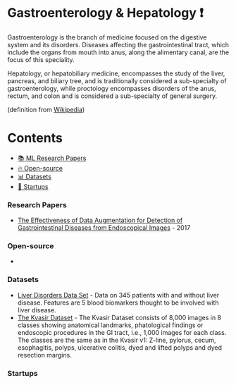 # Gastroenterology & Hepatology :heavy_exclamation_mark:
Gastroenterology is the branch of medicine focused on the digestive system and its disorders. Diseases affecting the gastrointestinal tract, which include the organs from mouth into anus, along the alimentary canal, are the focus of this speciality. 

Hepatology, or hepatobiliary medicine, encompasses the study of the liver, pancreas, and biliary tree, and is traditionally considered a sub-specialty of gastroenterology, while proctology encompasses disorders of the anus, rectum, and colon and is considered a sub-specialty of general surgery.

(definition from [Wikipedia](https://en.wikipedia.org/wiki/Gastroenterology))
# Contents 
- [:books: ML Research Papers](#research-papers)
- [:fire: Open-source](#open-source)
- [:bar_chart: Datasets](#datasets)
- [:eyes: Startups](#startups)

### Research Papers
- [The Effectiveness of Data Augmentation for Detection of Gastrointestinal Diseases from Endoscopical Images](https://arxiv.org/abs/1712.03689) - 2017
### Open-source
- 
### Datasets
- [Liver Disorders Data Set](https://archive.ics.uci.edu/ml/datasets/Liver+Disorders) - Data on 345 patients with and without liver disease. Features are 5 blood biomarkers thought to be involved with liver disease.
- [The Kvasir Dataset](https://datasets.simula.no/kvasir/) - The Kvasir Dataset consists of 8,000 images in 8 classes showing anatomical landmarks, phatological findings or endoscopic procedures in the GI tract, i.e., 1,000 images for each class. The classes are the same as in the Kvasir v1: Z-line, pylorus, cecum, esophagitis, polyps, ulcerative colitis, dyed and lifted polyps and dyed resection margins. 

### Startups
